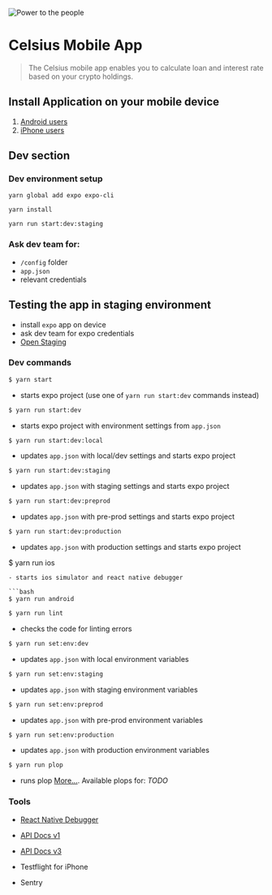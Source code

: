 ![Power to the people](./assets/images/power-to-the-people.png)

# Celsius Mobile App

>The Celsius mobile app enables you to calculate loan and interest rate based on your crypto holdings.

## Install Application on your mobile device

1. [Android users](https://play.google.com/store/apps/details?id=network.celsius.wallet)
2. [iPhone users](https://apps.apple.com/us/app/celsius-network/id1387885523)

## Dev section


### Dev environment setup

```
yarn global add expo expo-cli

yarn install

yarn run start:dev:staging
```

### Ask dev team for:

- `/config` folder
- `app.json`
- relevant credentials

## Testing the app in staging environment

- install `expo` app on device
- ask dev team for expo credentials
- [Open Staging](https://expo.io/@celsiustech/celsius?release-channel=staging)

### Dev commands

```bash
$ yarn start
```
- starts expo project (use one of `yarn run start:dev` commands instead) 

```bash
$ yarn run start:dev
```
- starts expo project with environment settings from `app.json` 


```bash
$ yarn run start:dev:local
```
- updates `app.json` with local/dev settings and starts expo project

```bash
$ yarn run start:dev:staging
```
- updates `app.json` with staging settings and starts expo project

```bash
$ yarn run start:dev:preprod
```
- updates `app.json` with pre-prod settings and starts expo project

```bash
$ yarn run start:dev:production
```
- updates `app.json` with production settings and starts expo project

$ yarn run ios
```
- starts ios simulator and react native debugger

```bash
$ yarn run android
```

```bash
$ yarn run lint
```
- checks the code for linting errors

```bash
$ yarn run set:env:dev
```
- updates `app.json` with local environment variables

```bash
$ yarn run set:env:staging
```
- updates `app.json` with staging environment variables

```bash
$ yarn run set:env:preprod
```
- updates `app.json` with pre-prod environment variables

```bash
$ yarn run set:env:production
```
- updates `app.json` with production environment variables

```bash
$ yarn run plop
```
- runs plop [More...](https://github.com/plopjs/plop). Available plops for: _TODO_

### Tools

* [React Native Debugger](https://github.com/jhen0409/react-native-debugger)

* [API Docs v1](https://documenter.getpostman.com/view/4207695/celsius/RW1aHzQg#bf6e3009-2736-4a6e-b1a0-c0928c704550) 
* [API Docs v3](https://documenter.getpostman.com/view/4207695/S11RLvpb) 

* Testflight for iPhone
* Sentry
